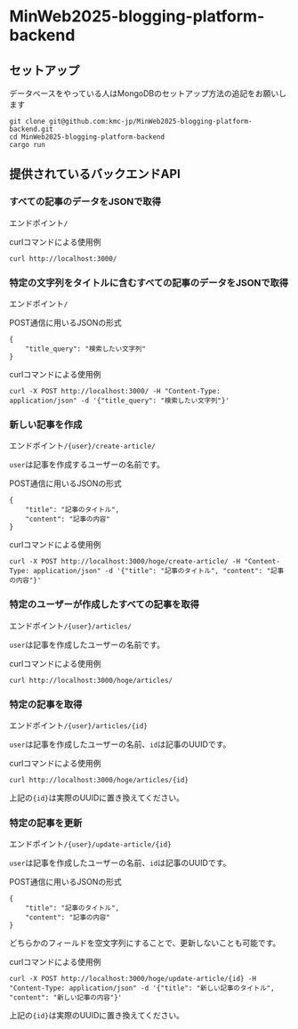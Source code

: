 # MinWeb2025-blogging-platform-backend

## セットアップ
データベースをやっている人はMongoDBのセットアップ方法の追記をお願いします
```
git clone git@github.com:kmc-jp/MinWeb2025-blogging-platform-backend.git
cd MinWeb2025-blogging-platform-backend
cargo run
```

## 提供されているバックエンドAPI

### すべての記事のデータをJSONで取得

エンドポイント`/`

curlコマンドによる使用例
```
curl http://localhost:3000/
```

### 特定の文字列をタイトルに含むすべての記事のデータをJSONで取得

エンドポイント`/`

POST通信に用いるJSONの形式
```
{
    "title_query": "検索したい文字列"
}
```

curlコマンドによる使用例
```
curl -X POST http://localhost:3000/ -H "Content-Type: application/json" -d '{"title_query": "検索したい文字列"}'
```

### 新しい記事を作成

エンドポイント`/{user}/create-article/`

`user`は記事を作成するユーザーの名前です。

POST通信に用いるJSONの形式
```
{
    "title": "記事のタイトル",
    "content": "記事の内容"
}
```

curlコマンドによる使用例
```
curl -X POST http://localhost:3000/hoge/create-article/ -H "Content-Type: application/json" -d '{"title": "記事のタイトル", "content": "記事の内容"}'
```

### 特定のユーザーが作成したすべての記事を取得

エンドポイント`/{user}/articles/`

`user`は記事を作成したユーザーの名前です。

curlコマンドによる使用例
```
curl http://localhost:3000/hoge/articles/
```

### 特定の記事を取得

エンドポイント`/{user}/articles/{id}`

`user`は記事を作成したユーザーの名前、`id`は記事のUUIDです。

curlコマンドによる使用例
```
curl http://localhost:3000/hoge/articles/{id}
```

上記の`{id}`は実際のUUIDに置き換えてください。

### 特定の記事を更新

エンドポイント`/{user}/update-article/{id}`

`user`は記事を作成したユーザーの名前、`id`は記事のUUIDです。

POST通信に用いるJSONの形式
```
{
    "title": "記事のタイトル",
    "content": "記事の内容"
}
```

どちらかのフィールドを空文字列にすることで、更新しないことも可能です。

curlコマンドによる使用例
```
curl -X POST http://localhost:3000/hoge/update-article/{id} -H "Content-Type: application/json" -d '{"title": "新しい記事のタイトル", "content": "新しい記事の内容"}'
```

上記の`{id}`は実際のUUIDに置き換えてください。